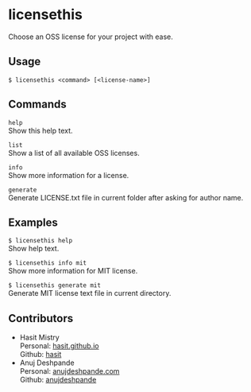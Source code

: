 licensethis
===========

Choose an OSS license for your project with ease.

Usage
-----

`$ licensethis <command> [<license-name>]`

Commands
--------

`help`<br/> Show this help text.

`list`<br/> Show a list of all available OSS licenses.

`info`<br /> Show more information for a license.

`generate`<br /> Generate LICENSE.txt file in current folder after asking for author name.

Examples
--------

`$ licensethis help`<br /> Show help text.

`$ licensethis info mit`<br /> Show more information for MIT license.

`$ licensethis generate mit`<br /> Generate MIT license text file in current directory.

Contributors
------------

-	Hasit Mistry <br /> Personal: [hasit.github.io](http://hasit.github.io/) <br /> Github: [hasit](https://github.com/hasit)
-	Anuj Deshpande <br /> Personal: [anujdeshpande.com](http://www.anujdeshpande.com/) <br /> Github: [anujdeshpande](https://github.com/anujdeshpande/)
